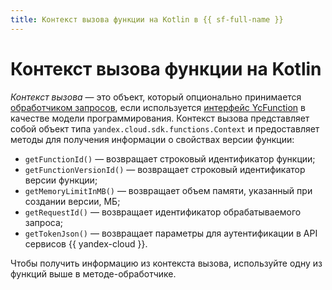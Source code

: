 ```yaml
---
title: Контекст вызова функции на Kotlin в {{ sf-full-name }}
---
```


# Контекст вызова функции на Kotlin

_Контекст вызова_ — это объект, который опционально принимается [обработчиком запросов](handler.md), если используется [интерфейс YcFunction](model/yc-function.md) в качестве модели программирования. Контекст вызова представляет собой объект типа `yandex.cloud.sdk.functions.Context` и предоставляет методы для получения информации о свойствах версии функции:

* `getFunctionId()` — возвращает строковый идентификатор функции;
* `getFunctionVersionId()` — возвращает строковый идентификатор версии функции;
* `getMemoryLimitInMB()` — возвращает объем памяти, указанный при создании версии, МБ;
* `getRequestId()` — возвращает идентификатор обрабатываемого запроса;
* `getTokenJson()` — возвращает параметры для аутентификации в API сервисов {{ yandex-cloud }}.

Чтобы получить информацию из контекста вызова, используйте одну из функций выше в методе-обработчике.
